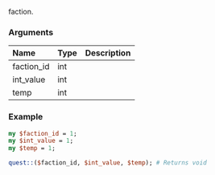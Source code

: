 faction.
### Arguments
**Name**|**Type**|**Description**
:---|:---|:---
faction_id|int|
int_value|int|
temp|int|

### Example

```perl
my $faction_id = 1;
my $int_value = 1;
my $temp = 1;

quest::($faction_id, $int_value, $temp); # Returns void
```
